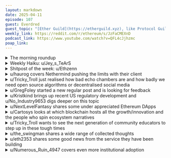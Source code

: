 ```yaml
---
layout: markdown
date: 2025-04-11
episode: 107
guest: Everdred
guest_topic: "[Ether Guild](https://etherguild.xyz), like Protocol Guild but for ETH"
weekly_link: https://reddit.com/r/ethereum/s/JzFaCMEXnD
podcast_link: https://www.youtube.com/watch?v=QFL4cJjhzmc
poap_link: 
---
```



<details markdown=1>
<summary>The morning roundup</summary>
[View on Reddit →](https://reddit.com/r/ethereum/comments/1jwiyn9/comment/mmiqeep/)

[u/Harfatum](https://reddit.com/u/Harfatum)

> Ethereum.

[u/https://reddit.com/user/FrenktheTank/](https://reddit.com/u/https://reddit.com/user/FrenktheTank/)

> $1550.50

[u/TimbukNine](https://reddit.com/u/TimbukNine)

> 0.01922

</details>
<details markdown=1>
<summary>Weekly Haiku: u/Jey_s_TeArS</summary>
[View on Reddit →](https://reddit.com/r/ethereum/comments/1jrws8e/comment/mlle178/)

*Wandering into,*

*The deepest blob data stew,*

*Ethereum two.*

</details>
<details markdown=1>
<summary>Shitpost of the week: u/Ethzenn</summary>
[View on Reddit →](https://reddit.com/r/ethereum/comments/1juyv98/comment/mmaof9u/)

Look at USDC lagging behind yet again. Every time the market pumps it just stays the same. 0% on the 24 hour charts, what a joke. Time to dump all my USDC, it's a dead coin.

</details>
<details markdown=1>
<summary>u/haurog covers Nethermind pushing the limits with their client</summary>
[View on Reddit →](https://reddit.com/r/ethereum/comments/1jr4xtp/daily_general_discussion_april_04_2025/mlc8umc/)

Yesterday, Kamil Chodola of the Nethermind team did some Benchmarks on their execution client in a small testnet. They tried to push as many transactions through as possible to see what the practical limits of their execution client is. Nethermind has been pushing the performance quite a bit over the last few years and it is impressive how fast blocks are verified even on slower machines. 

In their test they built a small local testnet with 2 nodes and 128 validators and then they started sending simple ETH transfer transactions. They managed to build and propagate Blocks equivalent of 1.5 GGas/s in their network. This is about a 1000 times faster then Ethereum mainnet is. A few hours later, the ethpandaops team pushed it even above 1.9 GGas/s. These are over 90k tps. The ethpandaops team even said that their tools to create even larger blocks are lacking so they are not even able to push the nethermind client to its limits at the moment.  

That is pretty impressive to be honest. Obviously this is a test environment and we will not see these numbers in the near future on mainnet. The point being is that the EVM is not inherently limiting Ethereums performance, it is rather some more fundamental physical limitations, bandwidth and ssd speed, and the adherence to core principles, like a decentralized base layer, which currently limit the speed. But it is great to know, that in a few years when we get a snarkified mainnet the execution clients are ready to push the tps values to unimaginable heights.

And as an additional bonus. A block with that many transactions can easily burn several dozens of ETH and give several ETH rewards to the block proposer without even considering any MEV rewards. I will definitely take those. 

Sources

Nethermind tweet

<https://x.com/ChodoKamil/status/1907805612353761770>

or

<https://xcancel.com/ChodoKamil/status/1907805612353761770>

ethpandops tweet

<https://x.com/parithosh_j/status/1907881751147368675>

or

<https://xcancel.com/parithosh_j/status/1907881751147368675>

</details>
<details markdown=1>
<summary>u/Tricky_Troll just realised how bad echo chambers are and how badly we need open source algorithms or decentralised social media</summary>
[View on Reddit →](https://reddit.com/r/ethereum/comments/1jr4xtp/daily_general_discussion_april_04_2025/mldal9p/)

Man, comparing the "for you" feed on Twitter between my personal account I barely use and with a project I'm working on's feed which is partially tailored to a coworker with different political beliefs is fucking scary. You'd have two completely different perceptions of the world if it was your only news source.

Aside from Reddit's strong left bias, I've generally been pretty sheltered from this shit as I intentionally avoid anything algorithmic. For media consumption I use:

- FreeTube - Private front end for YouTube. This means no recommended for you videos. Just subscriptions and related videos.

- Reddit - Only use r/all on Libreddit private front end and then r/Ethereum on this account. No personalised feed.

- Ground News, Reuters + BBC for news.

- Podcasts, but mostly crypto only, usually hardcore Ethereum like Daily Gwei, GreenPill and to a lesser degree Bankless.

So needless to say, suddenly getting either a feed of 1) people criticising Trump's tariff policies, and then 2) a bunch of rage bait culture war distraction topics about immigrants and DEI etc, just depending on what account I'm logged into is a completely novel and deeply concerning experience. Of course, I've known of this problem for a decade now, but today was the day that it really sunk in.

If we don't open source algorithms and put limitations on them, free western societies are fucked. The average person is not smart enough to deal with this and remain well informed. You can see it in the decline of many many people over the last decade. Joe Rogan as one example, despite never being the smartest person in the room, he used to be quite nuanced, inquisitive and left leaning but holding very much his own beliefs combined from both sides of the aisle. Now... well we all know what he's like now. You've got billionaires, domestic political entities and foreign powers all pushing narratives hard with bots and astroturfing campaigns 24/7. None of which are aligned with the interests of the everyday person.

We need decentralised social media, but how the hell can we compete not only with the network effects of existing platforms, but with the addictiveness of all these algorithms?

You know, I'm starting to think having humans being the pets of a runaway artificial super intelligence overlord will actually be a good outcome at this rate because we sure as shit can't govern ourselves responsibly with all of this self-destructive technology.

</details>
<details markdown=1>
<summary>u/GregFoley started a new regular post and is looking for feedback</summary>
[View on Reddit →](https://reddit.com/r/ethereum/comments/1jrws8e/daily_general_discussion_april_05_2025/mlj8nq8/)

For those of you that don’t get out of the Daily: I started doing posts at the top level of r/Ethereum summarizing Ethereum news. They’re called *Yesterday in Ethereum*. I’ve now done this for a month, which was 15 Yesterday posts. If you haven’t seen it, here are a couple of the most-upvoted posts:

[March 5](https://reddit.com/r/ethereum/comments/1j4bf2b/yesterday_in_ethereum_wednesday_march_5_2025/): EF co-directors, White house crypto summit, hardware wallets, MegaETH…

[March 23](https://reddit.com/r/ethereum/comments/1ji80kr/yesterday_in_ethereum_sunday_march_23_2025/): Ethereum is the obvious blockchain to do tokenization on, according to BlackRock…

In this post I’ll:

* Ask you how I can improve it,
* Tell you what I learned from doing it,
* Tell you my objectives in starting it,
* And ask if you if it's practical to keep it going: to justify continuing to spend time on it, I’ll probably have to find a way to monetize it.

**How can I improve it?**

What are your likes, dislikes, and suggestions for improvement for Yesterday in Ethereum? Also, can I come up with a better name for it? The name came from: I’m one of those people who always reads the Daily the next day, so I knew I wouldn’t be breaking any news in these posts, and I didn’t want people to have the expectation of more than a summary of what’s happened.

**What I learned from doing it:**

I was spending a lot of time following Ethereum anyway, so I thought I might as well write it up for other people that don’t have the time to follow Ethereum closely. It couldn’t take much longer than what I was already doing, right? I said I’d try it for a month, anyway, to see how it worked. It takes longer than expected, however, and then I started to spend more time reading about Ethereum, as I felt I’d better be more knowledgeable if I was going to explain things to other people.

It was also harder than expected because Reddit shadow-bans some posts because of banned links. Some of my posts didn’t go up till long after I'd first tried to publish them, as I figured out what was wrong (thanks to u/Tricky_Troll for help with that).

I think I’ve learned how to minimize time wasted on banned links now, however. First, test post things in a sub where you’re a moderator. Just create your own sub if you don’t have one (they’re free). That way you can immediately see if a post was removed by Reddit. I also check posts from an alternate account. Then do A/B testing until you find the problem link. You can probably find a different link to replace it with, e.g. from X, which doesn't seem to have a ban problem.

Suggestions from my learning about banned links:

As a sub, we should collect a list of banned links and disseminate it. DAO forums are one category, as well as other major Ethereum sites like eips dot ethereum dot org and ens dot domains.

As Reddit users, we ought to try to get Reddit to change their bad policies: massive over-banning of links, no transparency on what links are banned, and shadow-bans so you don’t know there’s a problem with your content. Does someone here want to start a sub and a movement to pressure Reddit to reform this?

**My objectives in starting Yesterday in Ethereum**

Yesterday in Ethereum is what I wish existed, but doesn’t: a way to follow Ethereum pretty closely (not just news but also useful information) without spending much time on it.

I wanted it to be a tl;dr (I almost always summarize the things I link to); promote the Daily (as most Reddit users will only see the top level of r/Ethereum, never go into the Daily); evangelize Ethereum (I’m a true believe, and I find it easy to write positive things about it); and educate people about Ethereum. The last point overlaps a lot with evangelization. Many of you have a better technical understanding of Ethereum than me, but I think I’m pretty good at ELI 15-ing it: making it easy for people to understand the value of the technology.

**Do you think I can get monetize this?**

I’d like to keep on doing this, and preferably improve it (e.g. with an email newsletter). I enjoy doing it, but it takes a lot of time so I’d probably have to monetize it to justify continuing to spend the time on it. Do you think it’s practical to monetize it? Do you have any suggestions on how to do it? I remember that u/EvanVanNess had a grant from the Ethereum Foundation for the Week in Ethereum News (though he lost it)… or I could ask if a major crypto publication wants me to do it for them (though I prefer independence).

Yesterday in Ethereum may go on hiatus for a while, or stop (maybe I’ll do one more this weekend, if I have time), as I think about whether I can continue it.

</details>
<details markdown=1>
<summary>u/Kristkind brings up recent US regulatory development and u/No_Industry9653 digs deeper on this topic</summary>
[View on Reddit →](https://reddit.com/r/ethereum/comments/1jrws8e/daily_general_discussion_april_05_2025/mlkuv2x/)

[u/Kristkind](https://reddit.com/u/Kristkind):

I found this an interesting read:

<https://decrypt.co/313335/crypto-legislation-free-industry-sec-oversight-critics-warn-pandoras-box>

Tl,dr: Republican lawmakers potentially comprehensively wrecking regulation through backdoor by new crypto law

I'd be interested in a discussion

---

[View on Reddit →](https://reddit.com/r/ethereum/comments/1jrws8e/daily_general_discussion_april_05_2025/mlmf6js/)

[u/No_Industry9653](https://reddit.com/u/No_Industry9653):

> A source familiar with the bill’s creation told Decrypt this clause was added specifically to prevent the legislation from implicating any existing securities regulations pertaining to non-digital assets. That would mean Tesla and other publicly traded companies would not be able to circumvent existing securities by simply pivoting to crypto.
> 
> Frayer, though, doesn’t buy the argument. He maintains that securities regulation has, for decades, relied on the holistic discretion of regulators to determine whether any given asset is a security or not, with the aid of tools like the Supreme Court’s Howey test. 

Overall this seems like a necessary thing to do, given that the "discretion" this person is touting is very obviously subject to being abused to punish things regulators happen to dislike for reasons unrelated to the law, as the previous administration had no qualms with doing.

To play devil's advocate though, this kind of brings to mind a [part of a recent Bankless episode](https://youtu.be/IJN_pgkKPjA?t=5183) (timestamp included); supposedly the meta has shifted from protocols where the code is intended as the only real guarantee, to a model where the main thing investors are hoping to get value from is actually the future efforts of the central team behind the project. The example was mentioned of AAVE considering launching a new token, and holders being outraged by the idea because of their expectation that new stuff would benefit their existing investment. To me it seems like it would be not great if there are many tokens out there which in practice their value comes from an implied commitment to continue working on the project, but also this is entirely on a "trust me bro" basis and no government backed investor protections apply, because that's an obvious recipe for people getting ripped off. Not sure if that's really a risk with this legislation or not, maybe this kind of thing would get classified as securities anyway. Personally I'd like to see more crypto projects which are protocol only and don't function like a company.

</details>
<details markdown=1>
<summary>u/NextLevelFantasy shares some under appreciated Ethereum DApps</summary>
[View on Reddit →](https://reddit.com/r/ethereum/comments/1jsnf2h/daily_general_discussion_april_06_2025/mlsvfny/)

Legit love learning about ETH infra, mechanism design and the seeming inevitability of it being the home of the world's settlement. But it is all about what dapps get built imo.

Gardens Conviction Voting - <https://app.gardens.fund/gardens> - It's being used for one of the Community Rounds in GG23, [Gitcoin Grants Garden](https://1hive-gardens.notion.site/Gitcoin-Grants-Garden-GG23-1b6d6929d0148057ab81c0dbee6475ba). Can't shill this shit hard enough as a customizable governance mechanism.

Think Impact Miner by Atlantis is the most exciting app meant to incentivize real world regeneration <https://www.atlantisp2p.com/>impact-miner

Stablecoins + Embedding our values into money - <https://www.glodollar.org/> and <https://breadchain.xyz/> are two takes on Auto PGF vs the alternative where yield of the T-Bills and cash equivalents backing the stables go to Circle/Tether.

NFA, and I'd really appreciate big brains opinions, but maybe $EARTH from <https://www.solarpunkdao.earth/> + Azos Finance, <https://azos.finance/> + Other apps in [this tweet](https://x.com/solarpunkmaxi/status/1903701630706683923)

Sucks that non stable based treasuries are getting blasted but builders are gunna keep building.

*Edit*: Some more things that I'm following and seem really cool but I eat crayons and don't actually know what is happening most of the time <https://helios.eco/> + <https://www.ethichub.com/> + <https://www.hypercerts.org/> + RevNets <https://rev.eth.sucks/memo/>

</details>
<details markdown=1>
<summary>u/Cartosys looks at which blockchain hosts all the growth/innovation and the people who spin ecosystem narratives</summary>
[View on Reddit →](https://reddit.com/r/ethereum/comments/1jtee9f/daily_general_discussion_april_07_2025/mluxi45/)

BTC maxis are led by [powerful and rich OG's that largely control the entire crypto narrative](https://reddit.com/r/ethereum/comments/1j9cuge/comment/mhdx7fn/), by leveraging  media outlets and thought leader messaging. Read that link. You'll see how biased, vitriolic, and hostile that narrative has been and continue to be specifically towards ETH. This goes as far back to the days of the ETH launch in 2015.  You still see bumpersticker fud posted every day having origins going back years. 

So, we're talking about conditions? Well current market conditions are far beyond ETH's or any crypto's control. But as far as the crypto ecosystem here are the facts:   
  
Every major blockchain innovation and development post-BTC-launch has come from the ETH community. Not only is it THE developer-centric blockchain, who's dev mindshare is miles deep and lightyears ahead of any other, it also is the ecosystem that gave birth to: Smart Contracts, DeFi Lending, Decentralized Exchanges, Proof of Stake, Stablecoins, NFTs, rollups, etc. Yeah and look at the metrics for all of those. Ethereum [consistantly dominates in TVL, unique addresses, and volume, across every category](https://dappradar.com/rankings/chains). (unless you believe BNB's numbers, lol). Oh and where is BTC on that list?

Look IF blockchain tech means anything; IF blockchain tech provides ANY value, there is only one ecosystem, community, and coin that has constantly innovated and delivered without making trilemma sacrifices. Ever heard of the trilemma? 

So yes. The actual "conditions" have been in place for many many years.

</details>
<details markdown=1>
<summary>u/Tricky_Troll wants to see the next generation of community educators to step up in these tough times</summary>
[View on Reddit →](https://reddit.com/r/ethereum/comments/1jtee9f/daily_general_discussion_april_07_2025/mluua8d/)

Investing is never easy. You need to do your own research to be effective and reach your own conclusions. But often, we need help in doing that. People need to point you in the right direction. Share lessons learned, share good sources of information and impart on others the values which built this ecosystem.

In 2018 and 2019, I remember I learned a lot from the likes of Anthony Sassano and Eric Conner on the EthHub podcast and u/DCInvestor in the r/EthTrader discussion threads. I even remember being unable to sleep at 3 am, choosing instead to watch videos of Sergey Nazarov talking about Chainlink in a lecture theatre with maybe a dozen people in it. Since then, it has been the likes of u/superphiz, u/haurog, u/LogrisTheBard etc. From all of these people, I learned enough to start posting myself. Sharing my findings, my experiences and hopefully educating others and allowing them to make better decisions.

Why does this matter? Well, because, without these people, I wouldn't have made it through the 2018/19 bear market. I'd have lost thousands of dollars and moved on. But I didn't. I stuck around. I identified that the sentiment and price did not match the fundamentals and bet on what I could see was a cheap valuation for a groundbreaking network.

So while the tech and adoption fundamentals are better than ever, you now have an opportunity. 6 months ago many of you were asking for cheap ETH. Now that it's here, people don't want it. People are calling ETH dead. That is despite exponential L2 growth and [Ethereum adoption](https://ethereumadoption.com) suggesting otherwise.

So do yourselves a favour, find something to focus on in Ethereum. Build something, join a community, help build this one, take a peek at the industry leading research coming from Ethereum researchers or just assess the fundamentals from an investment perspective for yourself. Then come back here and write about what you have found. Chances are you're not going to come back long-term bearish (if you do, come back here and convince me. I dare you!). Just like in 2018, another year or two of bear doldrums didn't matter. Back then, we had the builders and we had the tech. The same is still true today. In the long run, nothing else should matter.

So please, we need more educators around here. All this reactionary panic helps nobody. I understand the frustration, but if you came to crypto to make riches overnight, or if you trade on emotions, you're coming with the strategies which most people who got rekt in this ecosystem came with. ***Take this as a call to action. I'd love to see the next generation of u/DCInvestor and u/LogrisTheBard's come out of these tough times.***

</details>
<details markdown=1>
<summary>u/the_swingman shares a wide range of collected thoughts</summary>
[View on Reddit →](https://reddit.com/r/ethereum/comments/1ju6nrw/daily_general_discussion_april_08_2025/mm3fgc5/)

Some thoughts of late..

Reading the daily lately has been a source of anxiety more than a place of comfort. We need to change that. u/Tricky_Troll is on to something with the FUDbusting Ai tool. 

I just got through the [Bankless episode with Etherealize](https://www.youtube.com/watch?v=dmLzQIjXFCw) and it was good. Bankless gets its criticisms, rightfully so, but this episode was worth the watch. I found it helpful to hear from Etherealize (Vivek Raman and Danny Ryan), Danny brings a calmness and level headed approach to problem solving and Vivek, I think, has it in him to go toe to toe with Ethereum adversaries in the business world. They seem to have a plan in place to onboard real world companies/institutions (not just educate) as well as trying to wrangle US policy to favor a decentralized system such as Ethereum. I'd recommend giving that episode a watch, especially during these darker days. 

A lot of stuff happening in the world is completely out of my/our hands, the more I learn to let go of fear the better off I am. Lately, I've been giving off a more negative sentiment to my friends, family and loved ones - which I think they all understand the reasons why, its a general consensus in my tribe. I'm not just talking about Ethereum here, i'm talking about general worry for the world right now. However, I'm working on it. Detaching from investments helps, earning an income helps, working on health helps, jumping back into hobbies has been key, being kind to others really helps.

Ethereum has been my main ride or die for a long time. And if you want, you can surround yourself in an echo chamber across social media and maybe not even know it. To that effect, I do my very best to read the FUD and counter arguments against Ethereum, to see what else is out there in this space, to see if anything truly rivals what Ethereum is today and what it's future aims to be. 

The answers are what ultimately keep me here, holding ETH. There are some real concerns and the path to alleviate them is long but more than possible and likely doable. Not great for the short term and unfortunately "short term" is what jives the most within a risk asset for most investors. Ethereum is clearly becoming something bigger than what most of us can imagine, but it requires a long term mindset when it comes to ETH the asset.  

Speaking honestly and strictly from an investment performance perspective, I wish I had more peripheral vision to some other ideologies (almost all if not all of which I don't align with) within this space. 

I should have known that as simple, mostly useless and inevitably problematic BTC is, it would be the asset that would make sense for the simple tradfi folk to get behind and work best as an ETF. Most of the tradfi folk still dont know what it is but someone told them digital gold.. so, they bought it. 

For as long as I've been around, I should have seen the general mass appeal to Solana and realized the players running that game, understanding that SOL is just a new shiny toy that tries to mimic Ethereum but in a substantially centralized way and ran like a corporation and serves as a broken casino - of course it would make money, it was the ETH train that everyone missed. I actually bought BNB at ICO and let go of it some time ago from the CZ debacles and the SEC drama, but I should have realized Binance was the first massive international exchange that created its own "smart" chain to again be a centralized copy pasta of Ethereum, yet, still has a viable business behind it, which props up its BNB price. XRP and the rest are still mind bogglers so I wont comment on that... All/most of these other "projects" in this space are a hot pile that I wouldn't touch because imo they didn't/couldn't stand up to what Ethreum is now and will become, again, this is just me. 

So I guess I made some missteps in my crypto journey from an investment perspective.  But one thing I don't think I got wrong is my ideology. And in my honest opinion, Ethereum still stands tall there. 

As they say, don't get shaken out. I'm going to try to be like u/ethzenn and keep adding to the stack because I believe we'll see ETH rise again.

</details>
<details markdown=1>
<summary>u/eth2353 shares some good news from the service they have been building</summary>
[View on Reddit →](https://reddit.com/r/ethereum/comments/1ju6nrw/daily_general_discussion_april_08_2025/mm1w356/)

In the midst of all of this bad news, I got a tiny bit of good news today that I wanted to share. I guarantee this will _not_ make you nearly as happy as it made me, but maybe it can still take your mind off things for a minute.

The staking-as-a-service company I founded some time ago is [the best-performing node operator on Ethereum over the last month](https://x.com/SerenitaIO/status/1909621686678225314)! In the whole world! Competing with well-funded giants with dedicated DevOps and research teams like Coinbase, Kiln, P2P and so many others, this feels really amazing - a small staking shop outperforming all of them. And this was not achieved by only using the best-performing clients either. No compromises were made, quite the opposite. We developed and open-sourced our own validator client (Vero) from scratch that is able to use multiple clients at the same time, reducing risk and meaningfully contributing to client diversity on Ethereum: we run 5 different CL and 3 different EL client implementations on mainnet.

Anyway, that was the good news I got.
___

In other news, I'm looking forward to the Pectra upgrade early next month. Today I initiated a discussion with CL client teams to see how they are handling configuration files and fallback/default values since that caused such a huge mess on the Holesky testnet (on the EL side). All EL client teams are already looking at improving this, but CL clients may have needed this friendly little nudge from me to also take a careful look at how they handle these things. Failing early is preferable to using the wrong config values!

Hope the market conditions get better soon, have a good one lions!

</details>
<details markdown=1>
<summary>u/Numerous_Ruin_4947 covers even more institutional adoption</summary>
[View on Reddit →](https://reddit.com/r/ethereum/comments/1jwiyn9/comment/mmk223t/)

**The Bank of New York Mellon Corporation (BNY) will broadcast select fund accounting data to the Ethereum network**

New York, April 3, 2025 -- The Bank of New York Mellon Corporation (“BNY”) (NYSE: BK), a global financial services company, today announced the expansion of its Digital Asset Platform with the launch of its Digital Asset Data Insights product, designed to securely and efficiently deliver both on- and off-chain data across blockchain networks. The launch underscores BNY’s ambition to serve an expanded, fundamental role in the lifecycle of tokenized assets.

With the BNY data on-chain capability, BNY will broadcast select fund accounting data to the Ethereum network, enabling further utility of public blockchains. Using smart contract technology, BNY will automate data consumption so that investors and on-chain participants may further capitalize on distributed ledger technology (DLT).

"Accessing transparent data is critical to our clients’ success in today's market,” said **Caroline Butler, Global Head of Digital Assets at BNY**. “Our platform’s support of Digital Asset Data Insights underscores our commitment to servicing the end-to-end asset lifecycle via distributed ledger technology, while maintaining data integrity from a trusted source.”

BlackRock will be the first client to leverage this product. BNY will broadcast fund accounting data for the BlackRock USD Institutional Digital Liquidity Fund (“BUIDL” or “the Fund”), its tokenized short-term U.S. Treasury fund. BNY currently acts as fund administrator and custodian of the Fund’s assets.

"BNY’s enablement of off-chain data insights to public blockchains is an unprecedented event and a significant milestone for the industry,” said **Robert Mitchnick, Head of Digital Assets at BlackRock.** “By enhancing data transparency and accessibility for our investors, BNY has set a new standard for digital asset innovation."

[BNY's Digital Asset Platform](https://www.bny.com/corporate/global/en/solutions/digital-assets.html) is a single, integrated platform for the safekeeping, servicing and management of digital assets. The platform leverages blockchain and tokenization technologies to create new opportunities to unlock asset utility, broaden distribution channels, manage risk and inform investment decisions as the market evolves.

[https://www.bny.com/corporate/global/en/about-us/newsroom/press-release/bny-expands-digital-asset-platform-with-launch-of-innovative-on-chain-offering.html](https://www.bny.com/corporate/global/en/about-us/newsroom/press-release/bny-expands-digital-asset-platform-with-launch-of-innovative-on-chain-offering.html)

</details>

